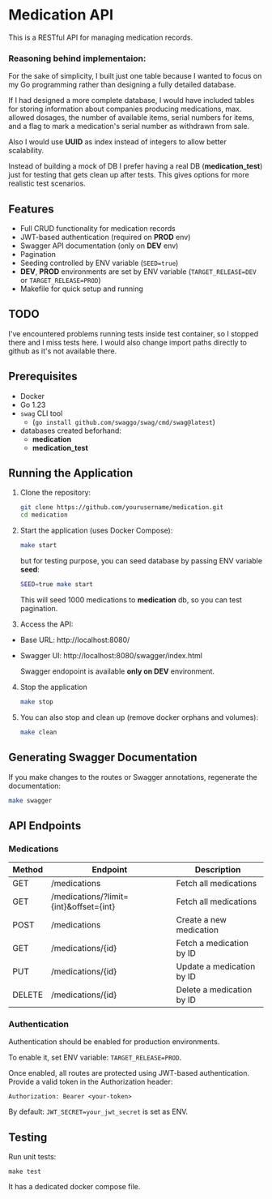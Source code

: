 # Medication API

This is a RESTful API for managing medication records.

### Reasoning behind implementaion:

For the sake of simplicity, I built just one table because I wanted to focus on my Go programming rather than designing a fully detailed database. 

If I had designed a more complete database, I would have included tables for storing information about companies producing medications, max. allowed dosages, the number of available items, serial numbers for items, and a flag to mark a medication's serial number as withdrawn from sale.

Also I would use **UUID** as index instead of integers to allow better scalability.

Instead of building a mock of DB I prefer having a real DB (**medication_test**) just for testing that gets clean up after tests. This gives options for more realistic test scenarios.

## Features

- Full CRUD functionality for medication records
- JWT-based authentication (required on **PROD** env)
- Swagger API documentation (only on **DEV** env)
- Pagination
- Seeding controlled by ENV variable (`SEED=true`)
- **DEV**, **PROD** environments are set by ENV variable (`TARGET_RELEASE=DEV` or `TARGET_RELEASE=PROD`)
- Makefile for quick setup and running

## TODO

I've encountered problems running tests inside test container, so I stopped there and I miss tests here.
I would also change import paths directly to github as it's not available there.

## Prerequisites

- Docker
- Go 1.23
- `swag` CLI tool
    - (`go install github.com/swaggo/swag/cmd/swag@latest`)
- databases created beforhand:
    - **medication**
    - **medication_test**

## Running the Application

1. Clone the repository:

   ```bash
   git clone https://github.com/yourusername/medication.git
   cd medication
   ```

2. Start the application (uses Docker Compose):

    ```bash
    make start
    ```

    but for testing purpose, you can seed database by passing ENV variable **seed**:

    ```bash
    SEED=true make start
    ```

    This will seed 1000 medications to **medication** db, so you can test pagination.

3. Access the API:

- Base URL: http://localhost:8080/
- Swagger UI: http://localhost:8080/swagger/index.html

    Swagger endopoint is available **only on DEV** environment.

4. Stop the application

    ```bash
    make stop
    ```

5.  You can also stop and clean up (remove docker orphans and volumes):


    ```bash
    make clean
    ```
    

## Generating Swagger Documentation

If you make changes to the routes or Swagger annotations, regenerate the documentation:

```bash
make swagger
```

## API Endpoints

### Medications

| Method | Endpoint | Description | 
| --- | --- | --- | 
| GET | /medications | Fetch all medications |
| GET | /medications/?limit={int}&offset={int} | Fetch all medications |
| POST | /medications | Create a new medication |
| GET | /medications/{id} | Fetch a medication by ID |
| PUT | /medications/{id} | Update a medication by ID |
| DELETE | /medications/{id} | Delete a medication by ID |


### Authentication

Authentication should be enabled for production environments.

To enable it, set ENV variable: `TARGET_RELEASE=PROD`.

Once enabled, all routes are protected using JWT-based authentication. 
Provide a valid token in the Authorization header:

`Authorization: Bearer <your-token>`

By default: `JWT_SECRET=your_jwt_secret` is set as ENV.

## Testing

Run unit tests:

`make test`

It has a dedicated docker compose file.
